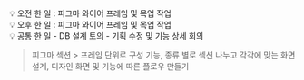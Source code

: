 <aside>
💡 오전 한 일 : 피그마 와이어 프레임 및 목업 작업

</aside>

<aside>
💡 오후 한 일 : 피그마 와이어 프레임 및 목업 작업

</aside>

<aside>
💡 공통 한 일
    - DB 설계 토의
    - 기획 수정 및 기능 상세 회의
</aside>


> 피그마
> 섹션 > 프레임 단위로 구성
> 기능, 종류 별로 섹션 나누고 각각에 맞는 화면 설계, 디자인
> 화면 및 기능에 따른 플로우 만들기